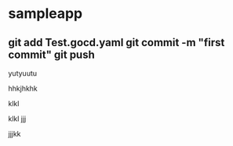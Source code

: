 # sampleapp
git add  Test.gocd.yaml
 git commit -m "first commit"
 git push
 ----------------
 
 yutyuutu
 
 hhkjhkhk
 
 klkl
 
 klkl
jjj

jjjkk